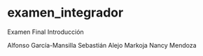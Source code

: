 # examen_integrador
Examen Final Introducción

Alfonso García-Mansilla
Sebastián Alejo Markoja
Nancy Mendoza

